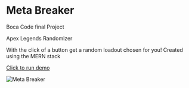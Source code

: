 # Meta Breaker

Boca Code final Project

Apex Legends Randomizer 

With the click of a button get a random loadout chosen for you! Created using the MERN stack

[Click to run demo](http://meta-breaker.s3-website-us-east-1.amazonaws.com/)

![Meta Breaker](https://i.imgur.com/TwYqf0f.png)
